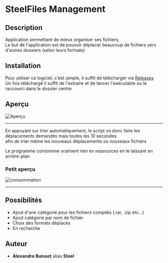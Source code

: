 # SteelFiles Management

## Description

Application permettant de mieux organiser ses fichiers,  
Le but de l'application est de pouvoir déplacer beaucoup de fichiers vers d'autres dossiers (selon leurs formats)


## Installation

Pour utiliser ce logiciel, c'est simple, il suffit de télécharger via [Releases](https://github.com/Steelataure/SteelFiles-Management/releases/tag/Steelfiles-Management)  
Un fois téléchargé il suffit de l'extraire et de lancer l'exécutable ou le raccourci dans le dossier centre  

## Aperçu

![Aperçu](https://github.com/Steelataure/SteelFiles-Management/blob/start/assets/apercu.PNG 'SteelFiles Management')

***

En appuyant sur trier automatiquement, le script va donc faire les déplacements demandés mais toutes les 10 secondes  
afin de trier même les nouveaux déplacements ou nouveaux fichiers

Le programme consomme vraiment rien en ressources en le laissant en arrière-plan 

### **Petit aperçu**
![consommation](https://github.com/Steelataure/SteelFiles-Management/blob/start/assets/consommation.PNG)

***

## Possibilités

* Ajout d'une catégorie pour les fichiers compilés (.rar, .zip etc...)
* Ajout catégorie par nom de fichier
* Choix des formats déplacés
* En recherche


## Auteur

* **Alexandre Buisset** alias **Steel**


